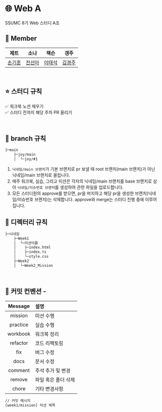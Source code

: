 # 🌐 Web A

SSUMC 8기 Web 스터디 A조

## 👥 Member

|제트|소나|잭슨|갱주|
| :-------------------------------------------: | :---------------------------------------: | :-----------------------------------: | :-------------------------------: |
|[손기훈](https://github.com/S-Gihun)|[전선아](https://github.com/JeonSuna/JeonSuna)|[이태석](https://github.com/leetaesk/leetaesk.github.io)|[김경주](https://github.com/starvingorange)|

<br/>

## ⭐️ 스터디 규칙
✅ 워크북 노션 채우기 <br />
✅ 스터디 전까지 해당 주차 PR 올리기

<br/>

## 🌳 branch 규칙

```bash
├─main
    ├─joy/main
    │  └─joy/#1
```

1. `닉네임/main 브랜치`가 기본 브랜치로 pr 보낼 때 root 브랜치(main 브랜치)가 아닌 닉네임/main 브랜치로 올립니다.
2. 매주 워크북, 실습, 그리고 미션은 각자의 닉네임/main 브랜치를 base 브랜치로 삼아 `닉네임/이슈번호 브랜치`를 생성하여 관련 파일을 업로드합니다.
3. 모든 스터디원의 approve를 받으면, pr을 머지하고 해당 pr을 생성한 브랜치(닉네임/이슈번호 브랜치)는 삭제합니다. approve와 merge는 스터디 진행 중에 이루어집니다.

## 📂 디렉터리 규칙

```bash
├─닉네임
    ├─Week1
    │  └─미션이름
    │    ├─index.html
    │    ├─index.ts
    │    └─style.css
    ├─Week2
    │  └─Week2_Mission
```

<br/>

## 🔖 커밋 컨벤션 -

| Message  | 설명                |
| :------: | :------------------ |
| mission  | 미션 수행           |
| practice | 실습 수행           |
| workbook | 워크북 정리         |
| refactor | 코드 리팩토링        |
|   fix    | 버그 수정           |
|   docs   | 문서 수정           |
| comment  | 주석 추가 및 변경   |
|  remove  | 파일 혹은 폴더 삭제 |
|  chore   | 기타 변경사항       |

```bash
// 커밋 메시지
[week1/mission] 미션 제목
```